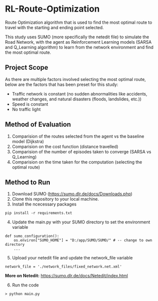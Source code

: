 # RL-Route-Optimization

Route Optimization algorithm that is used to find the most optimal route to travel with the starting and ending point selected.

This study uses SUMO (more specifically the netedit file) to simulate the Road Network, with the agent as Reinforcement Learning models (SARSA and Q_Learning algorithm) to learn from the network environment and find the most optimal route.

## Project Scope

As there are multiple factors involved selecting the most optimal route, below are the factors that has been preset for this study:
- Traffic network is constant (no sudden abnormalities like accidents, weather changes, and natural disasters (floods, landslides, etc.))
- Speed is constant
- No traffic light

## Method of Evaluation

1. Comparision of the routes selected from the agent vs the baseline model (Dijkstra) 
2. Comparision on the cost function (distance travelled)
3. Comparision of the number of episodes taken to converge (SARSA vs Q_Learning)
4. Comparision on the time taken for the computation (selecting the optimal route)

## Method to Run

1. Download SUMO (https://sumo.dlr.de/docs/Downloads.php)
2. Clone this repository to your local machine.
3. Install the ncecessary packages
```
pip install -r requirements.txt
```
4. Update the main.py with your SUMO directory to set the environment variable
```
def sumo_configuration():
    os.environ["SUMO_HOME"] = "D:/app/SUMO/SUMO/" # -- change to own directory
    ...
```
5. Upload your netedit file and update the network_file variable
```
network_file = './network_files/fixed_network.net.xml'
```
**More on Netedit:** https://sumo.dlr.de/docs/Netedit/index.html 

6. Run the code
```
> python main.py
```
